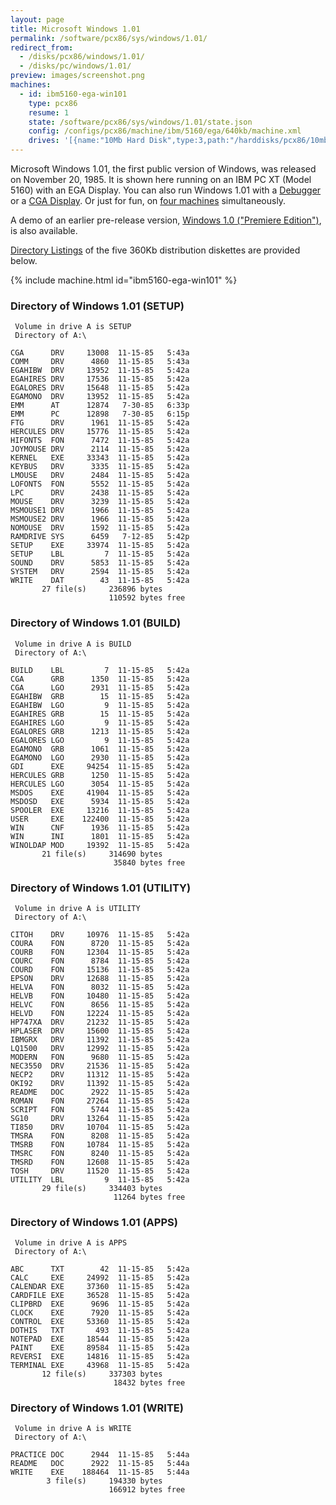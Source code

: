 ```yaml
---
layout: page
title: Microsoft Windows 1.01
permalink: /software/pcx86/sys/windows/1.01/
redirect_from:
  - /disks/pcx86/windows/1.01/
  - /disks/pc/windows/1.01/
preview: images/screenshot.png
machines:
  - id: ibm5160-ega-win101
    type: pcx86
    resume: 1
    state: /software/pcx86/sys/windows/1.01/state.json
    config: /configs/pcx86/machine/ibm/5160/ega/640kb/machine.xml
    drives: '[{name:"10Mb Hard Disk",type:3,path:"/harddisks/pcx86/10mb/PCDOS200-WIN101-EGA.json"}]'
---
```


Microsoft Windows 1.01, the first public version of Windows, was released on November 20, 1985.
It is shown here running on an IBM PC XT (Model 5160) with an EGA Display.  You can also run Windows 1.01
with a [Debugger](debugger/) or a [CGA Display](cga/).  Or just for fun, on [four machines](array/) simultaneously.

A demo of an earlier pre-release version, [Windows 1.0 ("Premiere Edition")](../1.00/), is also available.

[Directory Listings](#directory-of-windows-101-setup) of the five 360Kb distribution diskettes are provided below.

{% include machine.html id="ibm5160-ega-win101" %}

### Directory of Windows 1.01 (SETUP)

     Volume in drive A is SETUP
     Directory of A:\

    CGA      DRV     13008  11-15-85   5:43a
    COMM     DRV      4860  11-15-85   5:43a
    EGAHIBW  DRV     13952  11-15-85   5:42a
    EGAHIRES DRV     17536  11-15-85   5:42a
    EGALORES DRV     15648  11-15-85   5:42a
    EGAMONO  DRV     13952  11-15-85   5:42a
    EMM      AT      12874   7-30-85   6:33p
    EMM      PC      12898   7-30-85   6:15p
    FTG      DRV      1961  11-15-85   5:42a
    HERCULES DRV     15776  11-15-85   5:42a
    HIFONTS  FON      7472  11-15-85   5:42a
    JOYMOUSE DRV      2114  11-15-85   5:42a
    KERNEL   EXE     33343  11-15-85   5:42a
    KEYBUS   DRV      3335  11-15-85   5:42a
    LMOUSE   DRV      2484  11-15-85   5:42a
    LOFONTS  FON      5552  11-15-85   5:42a
    LPC      DRV      2438  11-15-85   5:42a
    MOUSE    DRV      3239  11-15-85   5:42a
    MSMOUSE1 DRV      1966  11-15-85   5:42a
    MSMOUSE2 DRV      1966  11-15-85   5:42a
    NOMOUSE  DRV      1592  11-15-85   5:42a
    RAMDRIVE SYS      6459   7-12-85   5:42p
    SETUP    EXE     33974  11-15-85   5:42a
    SETUP    LBL         7  11-15-85   5:42a
    SOUND    DRV      5853  11-15-85   5:42a
    SYSTEM   DRV      2594  11-15-85   5:42a
    WRITE    DAT        43  11-15-85   5:42a
           27 file(s)     236896 bytes
                          110592 bytes free

### Directory of Windows 1.01 (BUILD)

     Volume in drive A is BUILD
     Directory of A:\

    BUILD    LBL         7  11-15-85   5:42a
    CGA      GRB      1350  11-15-85   5:42a
    CGA      LGO      2931  11-15-85   5:42a
    EGAHIBW  GRB        15  11-15-85   5:42a
    EGAHIBW  LGO         9  11-15-85   5:42a
    EGAHIRES GRB        15  11-15-85   5:42a
    EGAHIRES LGO         9  11-15-85   5:42a
    EGALORES GRB      1213  11-15-85   5:42a
    EGALORES LGO         9  11-15-85   5:42a
    EGAMONO  GRB      1061  11-15-85   5:42a
    EGAMONO  LGO      2930  11-15-85   5:42a
    GDI      EXE     94254  11-15-85   5:42a
    HERCULES GRB      1250  11-15-85   5:42a
    HERCULES LGO      3054  11-15-85   5:42a
    MSDOS    EXE     41904  11-15-85   5:42a
    MSDOSD   EXE      5934  11-15-85   5:42a
    SPOOLER  EXE     13216  11-15-85   5:42a
    USER     EXE    122400  11-15-85   5:42a
    WIN      CNF      1936  11-15-85   5:42a
    WIN      INI      1801  11-15-85   5:42a
    WINOLDAP MOD     19392  11-15-85   5:42a
           21 file(s)     314690 bytes
                           35840 bytes free

### Directory of Windows 1.01 (UTILITY)

     Volume in drive A is UTILITY
     Directory of A:\

    CITOH    DRV     10976  11-15-85   5:42a
    COURA    FON      8720  11-15-85   5:42a
    COURB    FON     12304  11-15-85   5:42a
    COURC    FON      8784  11-15-85   5:42a
    COURD    FON     15136  11-15-85   5:42a
    EPSON    DRV     12688  11-15-85   5:42a
    HELVA    FON      8032  11-15-85   5:42a
    HELVB    FON     10480  11-15-85   5:42a
    HELVC    FON      8656  11-15-85   5:42a
    HELVD    FON     12224  11-15-85   5:42a
    HP747XA  DRV     21232  11-15-85   5:42a
    HPLASER  DRV     15600  11-15-85   5:42a
    IBMGRX   DRV     11392  11-15-85   5:42a
    LQ1500   DRV     12992  11-15-85   5:42a
    MODERN   FON      9680  11-15-85   5:42a
    NEC3550  DRV     21536  11-15-85   5:42a
    NECP2    DRV     11312  11-15-85   5:42a
    OKI92    DRV     11392  11-15-85   5:42a
    README   DOC      2922  11-15-85   5:42a
    ROMAN    FON     27264  11-15-85   5:42a
    SCRIPT   FON      5744  11-15-85   5:42a
    SG10     DRV     13264  11-15-85   5:42a
    TI850    DRV     10704  11-15-85   5:42a
    TMSRA    FON      8208  11-15-85   5:42a
    TMSRB    FON     10784  11-15-85   5:42a
    TMSRC    FON      8240  11-15-85   5:42a
    TMSRD    FON     12608  11-15-85   5:42a
    TOSH     DRV     11520  11-15-85   5:42a
    UTILITY  LBL         9  11-15-85   5:42a
           29 file(s)     334403 bytes
                           11264 bytes free

### Directory of Windows 1.01 (APPS)

     Volume in drive A is APPS
     Directory of A:\

    ABC      TXT        42  11-15-85   5:42a
    CALC     EXE     24992  11-15-85   5:42a
    CALENDAR EXE     37360  11-15-85   5:42a
    CARDFILE EXE     36528  11-15-85   5:42a
    CLIPBRD  EXE      9696  11-15-85   5:42a
    CLOCK    EXE      7920  11-15-85   5:42a
    CONTROL  EXE     53360  11-15-85   5:42a
    DOTHIS   TXT       493  11-15-85   5:42a
    NOTEPAD  EXE     18544  11-15-85   5:42a
    PAINT    EXE     89584  11-15-85   5:42a
    REVERSI  EXE     14816  11-15-85   5:42a
    TERMINAL EXE     43968  11-15-85   5:42a
           12 file(s)     337303 bytes
                           18432 bytes free

### Directory of Windows 1.01 (WRITE)

     Volume in drive A is WRITE
     Directory of A:\

    PRACTICE DOC      2944  11-15-85   5:44a
    README   DOC      2922  11-15-85   5:44a
    WRITE    EXE    188464  11-15-85   5:44a
            3 file(s)     194330 bytes
                          166912 bytes free

